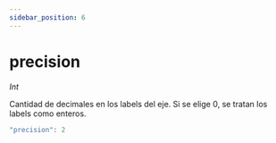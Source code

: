 ```yaml
---
sidebar_position: 6
---
```


# precision

*Int*

Cantidad de decimales en los labels del eje. Si se elige 0, se tratan los labels como enteros.

```js
"precision": 2
```
